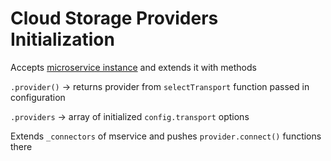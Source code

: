 # Cloud Storage Providers Initialization

Accepts [microservice instance](https://github.com/makeomatic/mservice) and extends it with methods

`.provider()` -> returns provider from `selectTransport` function passed in configuration

`.providers` -> array of initialized `config.transport` options

Extends `_connectors` of mservice and pushes `provider.connect()` functions there
